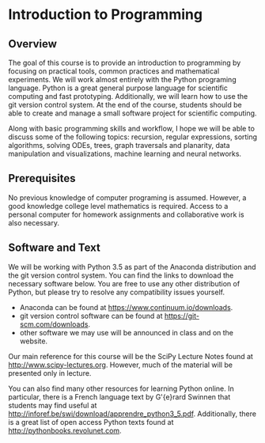 # Introduction to Programming

## Overview

The goal of this course is to provide an introduction to programming by focusing on practical tools, common practices and mathematical experiments. We will work almost entirely with the Python programing language. Python is a great general purpose language for scientific computing and fast prototyping. Additionally, we will learn how to use the git version control system. At the end of the course, students should be able to create and manage a small software project for scientific computing.

Along with basic programming skills and workflow, I hope we will be able to discuss some of the following topics: recursion, regular expressions, sorting algorithms, solving ODEs, trees, graph traversals and planarity, data manipulation and visualizations, machine learning and neural networks.

## Prerequisites

No previous knowledge of computer programing is assumed. However, a good knowledge college level mathematics is required. Access to a personal computer for homework assignments and collaborative work is also necessary.

## Software and Text

We will be working with Python 3.5 as part of the Anaconda distribution and the git version control system. You can find the links to download the necessary software below. You are free to use any other distribution of Python, but please try to resolve any compatibility issues yourself.

* Anaconda can be found at https://www.continuum.io/downloads.
* git version control software can be found at https://git-scm.com/downloads.
* other software we may use will be announced in class and on the website.


Our main reference for this course will be the SciPy Lecture Notes found at http://www.scipy-lectures.org. However, much of the material will be presented only in lecture.

You can also find many other resources for learning Python online. In particular, there is a French language text by G\'{e}rard Swinnen that students may find useful at http://inforef.be/swi/download/apprendre_python3_5.pdf. Additionally, there is a great list of open access Python texts found at http://pythonbooks.revolunet.com.
